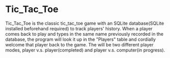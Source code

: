 # Tic_Tac_Toe
Tic_Tac_Toe is the classic tic_tac_toe game with an SQLite database(SQLite installed beforehand required) to track players' history. 
When a player comes back to play and types in the same name previously recorded in the database, the program will look it up in the "Players" table and cordially welcome that player back to the game.
The will be two different player modes, player v.s. player(completed) and player v.s. computer(in progress).

